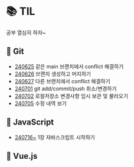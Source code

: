 # 📚 TIL
공부 열심히 하자~

## 📖 Git
* [240625](./Git/240625.md) 같은 main 브랜치에서 conflict 해결하기
* [240626](./Git/240626.md) 브랜치 생성하고 머지하기
* [240627](./Git/240627.md) 다른 브랜치에서 conflict 해결하기
* [240701](./Git/240701.md) git add/commit/push 취소/변경하기
* [240702](./Git/240702.md) 로컬저장소 변경사항 임시 보관 및 불러오기
* [240705](./Git/240705.md) 수정 내역 보기

## 📖 JavaScript
* [240716~](./Git/chapter_1.md) 1장 자바스크립트 시작하기

## 📖 Vue.js
